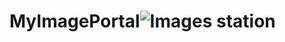 # MyImagePortal![Images station](https://user-images.githubusercontent.com/58311460/211643653-bf476370-4dfa-4aa4-af5c-765f9e01aa2b.png)
